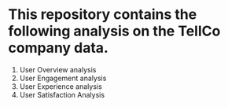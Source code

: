 # This repository contains the following analysis on the TellCo company data.

1. User Overview analysis
2. User Engagement analysis
3. User Experience analysis
4. User Satisfaction Analysis